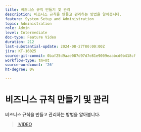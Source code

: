 ```yaml
---
title: 비즈니스 규칙 만들기 및 관리
description: 비즈니스 규칙을 만들고 관리하는 방법을 알아봅니다.
feature: System Setup and Administration
topic: Administration
role: Admin
level: Intermediate
doc-type: Feature Video
duration: 212
last-substantial-update: 2024-08-27T00:00:00Z
jira: KT-16025
source-git-commit: 0baf25d9aae087d97d7e81e9009eaabcd0b418cf
workflow-type: tm+mt
source-wordcount: '26'
ht-degree: 0%

---
```



# 비즈니스 규칙 만들기 및 관리

비즈니스 규칙을 만들고 관리하는 방법을 알아봅니다.

>[!VIDEO](https://video.tv.adobe.com/v/3433105/?quality=12&learn=on)
